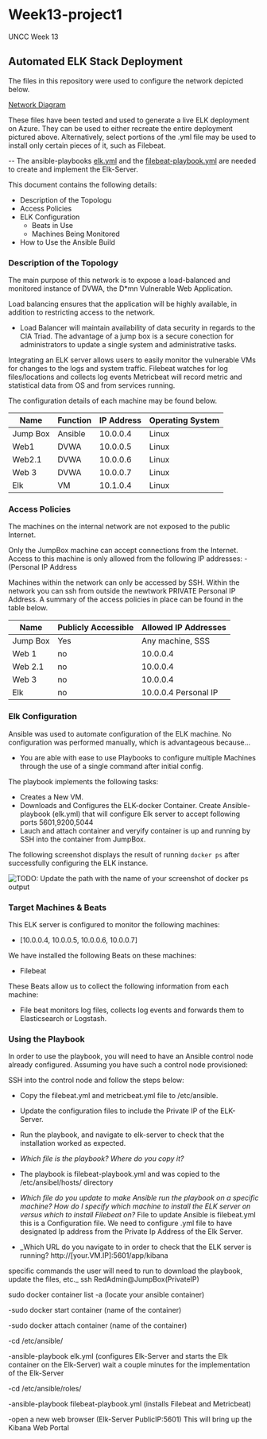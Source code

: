 # Week13-project1
UNCC Week 13
## Automated ELK Stack Deployment

The files in this repository were used to configure the network depicted below.

[Network Diagram](https://github.com/elreydesalsa/Week13-project1/blob/main/Diagrams/Copy%20of%20EduardoDiaz.png)

These files have been tested and used to generate a live ELK deployment on Azure. They can be used to either recreate the entire deployment pictured above. Alternatively, select portions of the .yml file may be used to install only certain pieces of it, such as Filebeat.

  -- The ansible-playbooks [elk.yml](https://github.com/elreydesalsa/Week13-project1/blob/main/Ansible/install-elk.yml) and the [filebeat-playbook.yml](https://github.com/elreydesalsa/Week13-project1/blob/main/Ansible/filebeat-playbook.yml) are needed to create and implement the Elk-Server.

This document contains the following details:
- Description of the Topologu
- Access Policies
- ELK Configuration
  - Beats in Use
  - Machines Being Monitored
- How to Use the Ansible Build


### Description of the Topology
 
The main purpose of this network is to expose a load-balanced and monitored instance of DVWA, the D*mn Vulnerable Web Application.

Load balancing ensures that the application will be highly available, in addition to restricting access to the network.
- Load Balancer will maintain availability of data security in regards to the CIA Triad.  The advantage of a jump box is a secure conection for administrators to update a single system and administrative tasks. 

Integrating an ELK server allows users to easily monitor the vulnerable VMs for changes to the logs and system traffic.
Filebeat watches for log files/locations and collects log events
Metricbeat will record metric and statistical data from OS and from services running.

The configuration details of each machine may be found below.


| Name     | Function | IP Address | Operating System |
|----------|----------|------------|------------------|
| Jump Box | Ansible  | 10.0.0.4   | Linux            |
| Web1     | DVWA     | 10.0.0.5   | Linux            |
| Web2.1   | DVWA     | 10.0.0.6   | Linux            |
| Web 3    | DVWA     | 10.0.0.7   | Linux            |
| Elk      | VM       | 10.1.0.4   | Linux
### Access Policies

The machines on the internal network are not exposed to the public Internet. 

Only the JumpBox machine can accept connections from the Internet. Access to this machine is only allowed from the following IP addresses:
-(Personal IP Address

Machines within the network can only be accessed by SSH.
Within the network you can ssh from outside the newtwork PRIVATE Personal IP Address.
A summary of the access policies in place can be found in the table below.

| Name     | Publicly Accessible | Allowed IP Addresses |
|----------|---------------------|----------------------|
| Jump Box |   Yes               | Any machine, SSS     |
| Web 1    |    no               | 10.0.0.4             |
| Web 2.1  |    no               | 10.0.0.4             |
| Web 3    |    no               | 10.0.0.4             |
| Elk      |    no               | 10.0.0.4 Personal IP |
### Elk Configuration

Ansible was used to automate configuration of the ELK machine. No configuration was performed manually, which is advantageous because...
- You are able with ease to use Playbooks to configure multiple Machines through the use of a single command after initial config.

The playbook implements the following tasks:
- Creates a New VM.
- Downloads and Configures the ELK-docker Container. Create Ansible-playbook (elk.yml) that will configure Elk server to accept following ports 5601,9200,5044
- Lauch and attach container and veryify container is up and running by SSH into the container from JumpBox.

The following screenshot displays the result of running `docker ps` after successfully configuring the ELK instance.

![TODO: Update the path with the name of your screenshot of docker ps output](Images/docker_ps_output.png)

### Target Machines & Beats
This ELK server is configured to monitor the following machines:
- [10.0.0.4, 10.0.0.5, 10.0.0.6, 10.0.0.7]

We have installed the following Beats on these machines:
- Filebeat

These Beats allow us to collect the following information from each machine:
- File beat monitors log files, collects log events and forwards them to Elasticsearch or Logstash.
### Using the Playbook
In order to use the playbook, you will need to have an Ansible control node already configured. Assuming you have such a control node provisioned: 

SSH into the control node and follow the steps below:
- Copy the filebeat.yml and metricbeat.yml file to /etc/ansible.
- Update the configuration files to include the Private IP of the ELK-Server.
- Run the playbook, and navigate to elk-server to check that the installation worked as expected.


- _Which file is the playbook? Where do you copy it?_
- The playbook is filebeat-playbook.yml and was copied to the /etc/ansibel/hosts/ directory
- _Which file do you update to make Ansible run the playbook on a specific machine? How do I specify which machine to install the ELK server on versus which to install Filebeat on?_ 
     File to update Ansible is filebeat.yml this is a Configuration file. We need to configure .yml file to have designated Ip address from the Private Ip Address of the Elk Server.
- _Which URL do you navigate to in order to check that the ELK server is running? 
  http://[your.VM.IP]:5601/app/kibana

specific commands the user will need to run to download the playbook, update the files, etc._
ssh RedAdmin@JumpBox(PrivateIP)

sudo docker container list -a (locate your ansible container)

-sudo docker start container (name of the container)

-sudo docker attach container (name of the container)

-cd /etc/ansible/

-ansible-playbook elk.yml (configures Elk-Server and starts the Elk container on the Elk-Server) wait a couple minutes for the implementation of the Elk-Server

-cd /etc/ansible/roles/

-ansible-playbook filebeat-playbook.yml (installs Filebeat and Metricbeat)

-open a new web browser (Elk-Server PublicIP:5601) This will bring up the Kibana Web Portal

